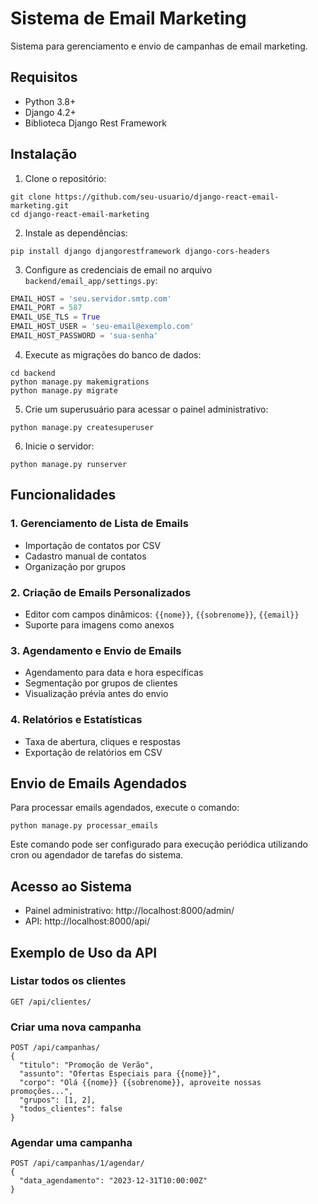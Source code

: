 # Sistema de Email Marketing

Sistema para gerenciamento e envio de campanhas de email marketing.

## Requisitos

- Python 3.8+
- Django 4.2+
- Biblioteca Django Rest Framework

## Instalação

1. Clone o repositório:
```
git clone https://github.com/seu-usuario/django-react-email-marketing.git
cd django-react-email-marketing
```

2. Instale as dependências:
```
pip install django djangorestframework django-cors-headers
```

3. Configure as credenciais de email no arquivo `backend/email_app/settings.py`:
```python
EMAIL_HOST = 'seu.servidor.smtp.com'
EMAIL_PORT = 587
EMAIL_USE_TLS = True
EMAIL_HOST_USER = 'seu-email@exemplo.com'
EMAIL_HOST_PASSWORD = 'sua-senha'
```

4. Execute as migrações do banco de dados:
```
cd backend
python manage.py makemigrations
python manage.py migrate
```

5. Crie um superusuário para acessar o painel administrativo:
```
python manage.py createsuperuser
```

6. Inicie o servidor:
```
python manage.py runserver
```

## Funcionalidades

### 1. Gerenciamento de Lista de Emails
- Importação de contatos por CSV
- Cadastro manual de contatos
- Organização por grupos

### 2. Criação de Emails Personalizados
- Editor com campos dinâmicos: `{{nome}}`, `{{sobrenome}}`, `{{email}}`
- Suporte para imagens como anexos

### 3. Agendamento e Envio de Emails
- Agendamento para data e hora específicas
- Segmentação por grupos de clientes
- Visualização prévia antes do envio

### 4. Relatórios e Estatísticas
- Taxa de abertura, cliques e respostas
- Exportação de relatórios em CSV

## Envio de Emails Agendados

Para processar emails agendados, execute o comando:
```
python manage.py processar_emails
```

Este comando pode ser configurado para execução periódica utilizando cron ou agendador de tarefas do sistema.

## Acesso ao Sistema

- Painel administrativo: http://localhost:8000/admin/
- API: http://localhost:8000/api/

## Exemplo de Uso da API

### Listar todos os clientes
```
GET /api/clientes/
```

### Criar uma nova campanha
```
POST /api/campanhas/
{
  "titulo": "Promoção de Verão",
  "assunto": "Ofertas Especiais para {{nome}}",
  "corpo": "Olá {{nome}} {{sobrenome}}, aproveite nossas promoções...",
  "grupos": [1, 2],
  "todos_clientes": false
}
```

### Agendar uma campanha
```
POST /api/campanhas/1/agendar/
{
  "data_agendamento": "2023-12-31T10:00:00Z"
}
```
